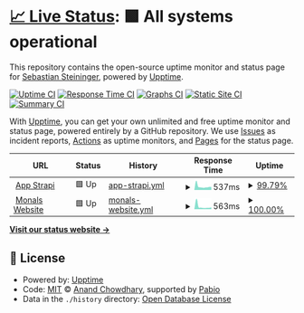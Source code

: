 # [📈 Live Status](https://BatchCloud.github.io/uptime): <!--live status--> **🟩 All systems operational**

This repository contains the open-source uptime monitor and status page for [Sebastian Steininger](https://batchcloud.de/), powered by [Upptime](https://github.com/upptime/upptime).

[![Uptime CI](https://github.com/BatchCloud/uptime/workflows/Uptime%20CI/badge.svg)](https://github.com/BatchCloud/uptime/actions?query=workflow%3A%22Uptime+CI%22)
[![Response Time CI](https://github.com/BatchCloud/uptime/workflows/Response%20Time%20CI/badge.svg)](https://github.com/BatchCloud/uptime/actions?query=workflow%3A%22Response+Time+CI%22)
[![Graphs CI](https://github.com/BatchCloud/uptime/workflows/Graphs%20CI/badge.svg)](https://github.com/BatchCloud/uptime/actions?query=workflow%3A%22Graphs+CI%22)
[![Static Site CI](https://github.com/BatchCloud/uptime/workflows/Static%20Site%20CI/badge.svg)](https://github.com/BatchCloud/uptime/actions?query=workflow%3A%22Static+Site+CI%22)
[![Summary CI](https://github.com/BatchCloud/uptime/workflows/Summary%20CI/badge.svg)](https://github.com/BatchCloud/uptime/actions?query=workflow%3A%22Summary+CI%22)

With [Upptime](https://upptime.js.org), you can get your own unlimited and free uptime monitor and status page, powered entirely by a GitHub repository. We use [Issues](https://github.com/BatchCloud/uptime/issues) as incident reports, [Actions](https://github.com/BatchCloud/uptime/actions) as uptime monitors, and [Pages](https://BatchCloud.github.io/uptime) for the status page.

<!--start: status pages-->
<!-- This summary is generated by Upptime (https://github.com/upptime/upptime) -->
<!-- Do not edit this manually, your changes will be overwritten -->
<!-- prettier-ignore -->
| URL | Status | History | Response Time | Uptime |
| --- | ------ | ------- | ------------- | ------ |
| <img alt="" src="https://icons.duckduckgo.com/ip3/strapi.app.batchcloud.de.ico" height="13"> [App Strapi](https://strapi.app.batchcloud.de/) | 🟩 Up | [app-strapi.yml](https://github.com/BatchCloud/uptime/commits/HEAD/history/app-strapi.yml) | <details><summary><img alt="Response time graph" src="./graphs/app-strapi/response-time-week.png" height="20"> 537ms</summary><br><a href="https://BatchCloud.github.io/uptime/history/app-strapi"><img alt="Response time 579" src="https://img.shields.io/endpoint?url=https%3A%2F%2Fraw.githubusercontent.com%2FBatchCloud%2Fuptime%2FHEAD%2Fapi%2Fapp-strapi%2Fresponse-time.json"></a><br><a href="https://BatchCloud.github.io/uptime/history/app-strapi"><img alt="24-hour response time 470" src="https://img.shields.io/endpoint?url=https%3A%2F%2Fraw.githubusercontent.com%2FBatchCloud%2Fuptime%2FHEAD%2Fapi%2Fapp-strapi%2Fresponse-time-day.json"></a><br><a href="https://BatchCloud.github.io/uptime/history/app-strapi"><img alt="7-day response time 537" src="https://img.shields.io/endpoint?url=https%3A%2F%2Fraw.githubusercontent.com%2FBatchCloud%2Fuptime%2FHEAD%2Fapi%2Fapp-strapi%2Fresponse-time-week.json"></a><br><a href="https://BatchCloud.github.io/uptime/history/app-strapi"><img alt="30-day response time 623" src="https://img.shields.io/endpoint?url=https%3A%2F%2Fraw.githubusercontent.com%2FBatchCloud%2Fuptime%2FHEAD%2Fapi%2Fapp-strapi%2Fresponse-time-month.json"></a><br><a href="https://BatchCloud.github.io/uptime/history/app-strapi"><img alt="1-year response time 579" src="https://img.shields.io/endpoint?url=https%3A%2F%2Fraw.githubusercontent.com%2FBatchCloud%2Fuptime%2FHEAD%2Fapi%2Fapp-strapi%2Fresponse-time-year.json"></a></details> | <details><summary><a href="https://BatchCloud.github.io/uptime/history/app-strapi">99.79%</a></summary><a href="https://BatchCloud.github.io/uptime/history/app-strapi"><img alt="All-time uptime 86.47%" src="https://img.shields.io/endpoint?url=https%3A%2F%2Fraw.githubusercontent.com%2FBatchCloud%2Fuptime%2FHEAD%2Fapi%2Fapp-strapi%2Fuptime.json"></a><br><a href="https://BatchCloud.github.io/uptime/history/app-strapi"><img alt="24-hour uptime 100.00%" src="https://img.shields.io/endpoint?url=https%3A%2F%2Fraw.githubusercontent.com%2FBatchCloud%2Fuptime%2FHEAD%2Fapi%2Fapp-strapi%2Fuptime-day.json"></a><br><a href="https://BatchCloud.github.io/uptime/history/app-strapi"><img alt="7-day uptime 99.79%" src="https://img.shields.io/endpoint?url=https%3A%2F%2Fraw.githubusercontent.com%2FBatchCloud%2Fuptime%2FHEAD%2Fapi%2Fapp-strapi%2Fuptime-week.json"></a><br><a href="https://BatchCloud.github.io/uptime/history/app-strapi"><img alt="30-day uptime 67.03%" src="https://img.shields.io/endpoint?url=https%3A%2F%2Fraw.githubusercontent.com%2FBatchCloud%2Fuptime%2FHEAD%2Fapi%2Fapp-strapi%2Fuptime-month.json"></a><br><a href="https://BatchCloud.github.io/uptime/history/app-strapi"><img alt="1-year uptime 86.47%" src="https://img.shields.io/endpoint?url=https%3A%2F%2Fraw.githubusercontent.com%2FBatchCloud%2Fuptime%2FHEAD%2Fapi%2Fapp-strapi%2Fuptime-year.json"></a></details>
| <img alt="" src="https://icons.duckduckgo.com/ip3/monals.lol.ico" height="13"> [Monals Website](https://monals.lol/) | 🟩 Up | [monals-website.yml](https://github.com/BatchCloud/uptime/commits/HEAD/history/monals-website.yml) | <details><summary><img alt="Response time graph" src="./graphs/monals-website/response-time-week.png" height="20"> 563ms</summary><br><a href="https://BatchCloud.github.io/uptime/history/monals-website"><img alt="Response time 716" src="https://img.shields.io/endpoint?url=https%3A%2F%2Fraw.githubusercontent.com%2FBatchCloud%2Fuptime%2FHEAD%2Fapi%2Fmonals-website%2Fresponse-time.json"></a><br><a href="https://BatchCloud.github.io/uptime/history/monals-website"><img alt="24-hour response time 503" src="https://img.shields.io/endpoint?url=https%3A%2F%2Fraw.githubusercontent.com%2FBatchCloud%2Fuptime%2FHEAD%2Fapi%2Fmonals-website%2Fresponse-time-day.json"></a><br><a href="https://BatchCloud.github.io/uptime/history/monals-website"><img alt="7-day response time 563" src="https://img.shields.io/endpoint?url=https%3A%2F%2Fraw.githubusercontent.com%2FBatchCloud%2Fuptime%2FHEAD%2Fapi%2Fmonals-website%2Fresponse-time-week.json"></a><br><a href="https://BatchCloud.github.io/uptime/history/monals-website"><img alt="30-day response time 840" src="https://img.shields.io/endpoint?url=https%3A%2F%2Fraw.githubusercontent.com%2FBatchCloud%2Fuptime%2FHEAD%2Fapi%2Fmonals-website%2Fresponse-time-month.json"></a><br><a href="https://BatchCloud.github.io/uptime/history/monals-website"><img alt="1-year response time 716" src="https://img.shields.io/endpoint?url=https%3A%2F%2Fraw.githubusercontent.com%2FBatchCloud%2Fuptime%2FHEAD%2Fapi%2Fmonals-website%2Fresponse-time-year.json"></a></details> | <details><summary><a href="https://BatchCloud.github.io/uptime/history/monals-website">100.00%</a></summary><a href="https://BatchCloud.github.io/uptime/history/monals-website"><img alt="All-time uptime 86.49%" src="https://img.shields.io/endpoint?url=https%3A%2F%2Fraw.githubusercontent.com%2FBatchCloud%2Fuptime%2FHEAD%2Fapi%2Fmonals-website%2Fuptime.json"></a><br><a href="https://BatchCloud.github.io/uptime/history/monals-website"><img alt="24-hour uptime 100.00%" src="https://img.shields.io/endpoint?url=https%3A%2F%2Fraw.githubusercontent.com%2FBatchCloud%2Fuptime%2FHEAD%2Fapi%2Fmonals-website%2Fuptime-day.json"></a><br><a href="https://BatchCloud.github.io/uptime/history/monals-website"><img alt="7-day uptime 100.00%" src="https://img.shields.io/endpoint?url=https%3A%2F%2Fraw.githubusercontent.com%2FBatchCloud%2Fuptime%2FHEAD%2Fapi%2Fmonals-website%2Fuptime-week.json"></a><br><a href="https://BatchCloud.github.io/uptime/history/monals-website"><img alt="30-day uptime 67.08%" src="https://img.shields.io/endpoint?url=https%3A%2F%2Fraw.githubusercontent.com%2FBatchCloud%2Fuptime%2FHEAD%2Fapi%2Fmonals-website%2Fuptime-month.json"></a><br><a href="https://BatchCloud.github.io/uptime/history/monals-website"><img alt="1-year uptime 86.49%" src="https://img.shields.io/endpoint?url=https%3A%2F%2Fraw.githubusercontent.com%2FBatchCloud%2Fuptime%2FHEAD%2Fapi%2Fmonals-website%2Fuptime-year.json"></a></details>

<!--end: status pages-->

[**Visit our status website →**](https://BatchCloud.github.io/uptime)

## 📄 License

- Powered by: [Upptime](https://github.com/upptime/upptime)
- Code: [MIT](./LICENSE) © [Anand Chowdhary](https://anandchowdhary.com), supported by [Pabio](https://pabio.com)
- Data in the `./history` directory: [Open Database License](https://opendatacommons.org/licenses/odbl/1-0/)
